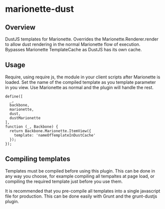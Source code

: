 # marionette-dust

## Overview
DustJS templates for Marionette. Overrides the Marionette.Renderer.render
to allow dust rendering in the normal Marionette flow of execution. Bypasses
Marionette TemplateCache as DustJS has its own cache.

## Usage
Require, using require js, the module in your client scripts after Marionette is 
loaded. Set the name of the compiled template as you template parameter in you view. 
Use Marionette as normal and the plugin will handle the rest.

```
define([
  _,
  backbone,
  marionette,
  dust,
  dustMarionette
],
function (_, Backbone) {
  return Backbone.Marionette.ItemView({
    template: 'nameOfTemplateInDustCache'
  });
});
```

## Compiling templates
Templates must be compiled before using this plugin. This can be done in any way you 
choose, for example compiling all tempaltes at page load, or compiling the required 
template just before you use them. 

It is recommended that you pre-compile all templates into a single javascript file for
production. This can be done easily with Grunt and the grunt-dustjs plugin.

